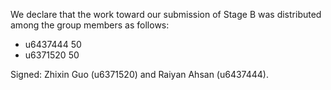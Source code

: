 We declare that the work toward our submission of Stage B was distributed among the group members as follows:

* u6437444 50
* u6371520 50

Signed: Zhixin Guo (u6371520) and Raiyan Ahsan (u6437444).
